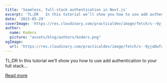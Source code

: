 ```yaml
---
title: 'Seamless, full-stack authentication in Next.js'
excerpt: 'TL;DR   In this tutorial we’ll show you how to use add authentication to your full stack...'
date: '2023-05-29'
coverImage: 'https://res.cloudinary.com/practicaldev/image/fetch/s--9yjaDwfn--/c_imagga_scale,f_auto,fl_progressive,h_420,q_auto,w_1000/https://dev-to-uploads.s3.amazonaws.com/uploads/articles/9he6g5jkjw25qkjjlzo9.jpg'
author:
  name: Koders
  picture: "assets/blog/authors/koders.png"
ogImage:
  url: 'https://res.cloudinary.com/practicaldev/image/fetch/s--9yjaDwfn--/c_imagga_scale,f_auto,fl_progressive,h_420,q_auto,w_1000/https://dev-to-uploads.s3.amazonaws.com/uploads/articles/9he6g5jkjw25qkjjlzo9.jpg'
---
```


TL;DR   In this tutorial we’ll show you how to use add authentication to your full stack...

[Read more](https://dev.to/livecycle/seamless-full-stack-authentication-in-nextjs-11lp)

